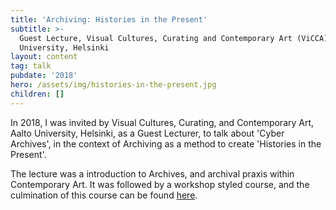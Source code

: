 ```yaml
---
title: 'Archiving: Histories in the Present'
subtitle: >-
  Guest Lecture, Visual Cultures, Curating and Contemporary Art (ViCCA), Aalto
  University, Helsinki
layout: content
tag: talk
pubdate: '2018'
hero: /assets/img/histories-in-the-present.jpg
children: []
---
```

In 2018, I was invited by Visual Cultures, Curating, and Contemporary Art, Aalto University, Helsinki, as a Guest Lecturer, to talk about 'Cyber Archives', in the context of Archiving as a method to create 'Histories in the Present'.

The lecture was a introduction to Archives, and archival praxis within Contemporary Art. It was followed by a workshop styled course, and the culmination of this course can be found [here](http://vicca.fi/journal/histories-in-the-present/).
